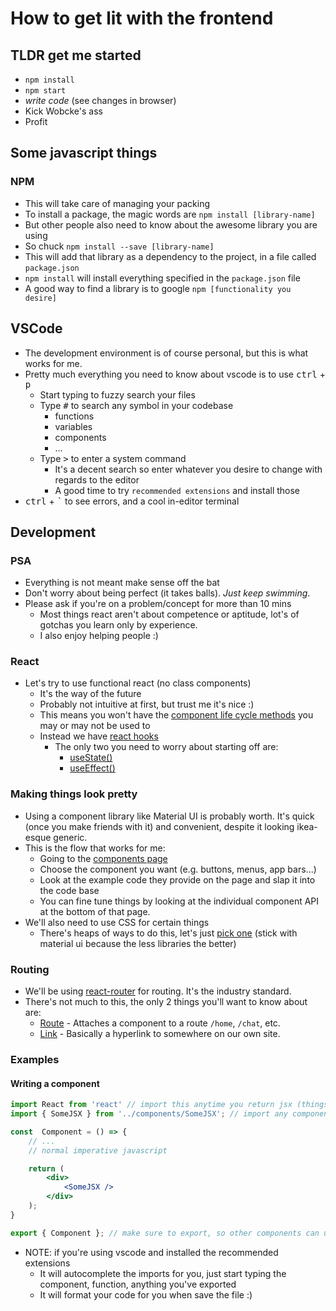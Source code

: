 # How to get lit with the frontend
## TLDR get me started
* `npm install`
* `npm start`
* *write code* (see changes in browser)
* Kick Wobcke's ass
* Profit
## Some javascript things
### NPM
* This will take care of managing your packing
* To install a package, the magic words are `npm install [library-name]`
* But other people also need to know about the awesome library you are using
* So chuck `npm install --save [library-name]`
* This will add that library as a dependency to the project, in a file called `package.json`
* `npm install` will install everything specified in the `package.json` file
* A good way to find a library is to google `npm [functionality you desire]`

## VSCode
* The development environment is of course personal, but this is what works for me.
* Pretty much everything you need to know about vscode is to use <kbd>ctrl</kbd> + <kbd>p</kbd>   
    * Start typing to fuzzy search your files
    * Type <kbd>#</kbd> to search any symbol in your codebase
        * functions
        * variables
        * components
        * ...
    * Type <kbd>></kbd> to enter a system command
        * It's a decent search so enter whatever you desire to change with regards to the editor
        * A good time to try `recommended extensions` and install those
* <kbd>ctrl</kbd> + <kbd>`</kbd> to see errors, and a cool in-editor terminal 

## Development
### PSA
* Everything is not meant make sense off the bat
* Don't worry about being perfect (it takes balls). *Just keep swimming*.
* Please ask if you're on a problem/concept for more than 10 mins
    * Most things react aren't about competence or aptitude, lot's of gotchas you learn only by experience.
    * I also enjoy helping people :)
### React
* Let's try to use functional react (no class components)
    * It's the way of the future
    * Probably not intuitive at first, but trust me it's nice :)
    * This means you won't have the [component life cycle methods](https://programmingwithmosh.com/javascript/react-lifecycle-methods/) you may or may not be used to
    * Instead we have [react hooks](https://reactjs.org/docs/hooks-intro.html)
        * The only two you need to worry about starting off are:
            * [useState()](https://reactjs.org/docs/hooks-state.html)
            * [useEffect()](https://reactjs.org/docs/hooks-effect.html)
### Making things look pretty
* Using a component library like Material UI is probably worth. It's quick (once you make friends with it) and convenient, despite it looking ikea-esque generic.
* This is the flow that works for me:
    * Going to the [components page](https://material-ui.com/components/buttons/)
    * Choose the component you want (e.g. buttons, menus, app bars...)
    * Look at the example code they provide on the page and slap it into the code base
    * You can fine tune things by looking at the individual component API at the bottom of that page.
* We'll also need to use CSS for certain things
    * There's heaps of ways to do this, let's just [pick one](https://material-ui.com/styles/basics/#hook-api) (stick with material ui because the less libraries the better)
### Routing
* We'll be using [react-router](https://reacttraining.com/react-router/web/guides/quick-start) for routing. It's the industry standard.
* There's not much to this, the only 2 things you'll want to know about are:
    * [Route](https://reacttraining.com/react-router/web/api/Route) - Attaches a component to a route `/home`, `/chat`, etc.
    * [Link](https://reacttraining.com/react-router/web/api/Link) - Basically a hyperlink to somewhere on our own site.
### Examples
#### Writing a component
```jsx
import React from 'react' // import this anytime you return jsx (things with angle brackets)
import { SomeJSX } from '../components/SomeJSX'; // import any components you use

const  Component = () => {
    // ... 
    // normal imperative javascript

    return (
        <div>
            <SomeJSX />
        </div>
    );
}

export { Component }; // make sure to export, so other components can use this.
```
* NOTE: if you're using vscode and installed the recommended extensions
    * It will autocomplete the imports for you, just start typing the component, function, anything you've exported
    * It will format your code for you when save the file :)